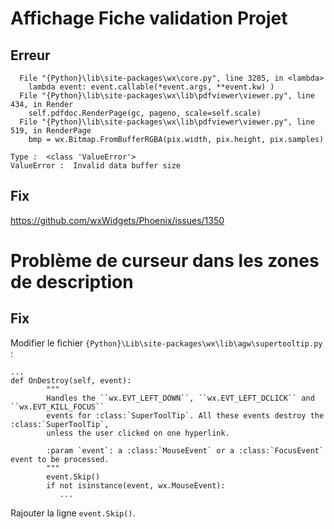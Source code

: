 # Affichage Fiche validation Projet
## Erreur
```
  File "{Python}\lib\site-packages\wx\core.py", line 3285, in <lambda>
    lambda event: event.callable(*event.args, **event.kw) )
  File "{Python}\lib\site-packages\wx\lib\pdfviewer\viewer.py", line 434, in Render
    self.pdfdoc.RenderPage(gc, pageno, scale=self.scale)
  File "{Python}\lib\site-packages\wx\lib\pdfviewer\viewer.py", line 519, in RenderPage
    bmp = wx.Bitmap.FromBufferRGBA(pix.width, pix.height, pix.samples)

Type :  <class 'ValueError'> 
ValueError :  Invalid data buffer size
```

## Fix
https://github.com/wxWidgets/Phoenix/issues/1350

# Problème de curseur dans les zones de description

## Fix
Modifier le fichier `{Python}\Lib\site-packages\wx\lib\agw\supertooltip.py` :
```
...
def OnDestroy(self, event):
        """
        Handles the ``wx.EVT_LEFT_DOWN``, ``wx.EVT_LEFT_DCLICK`` and ``wx.EVT_KILL_FOCUS``
        events for :class:`SuperToolTip`. All these events destroy the :class:`SuperToolTip`,
        unless the user clicked on one hyperlink.

        :param `event`: a :class:`MouseEvent` or a :class:`FocusEvent` event to be processed.
        """
        event.Skip()
        if not isinstance(event, wx.MouseEvent):
           ...
```
Rajouter la ligne `event.Skip()`.
